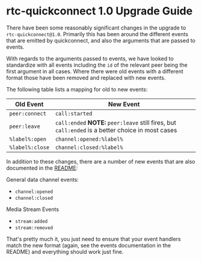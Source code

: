 # rtc-quickconnect 1.0 Upgrade Guide

There have been some reasonably significant changes in the upgrade to `rtc-quickconnect@1.0`.  Primarily this has been around the different events that are emitted by quickconnect, and also the arguments that are passed to events.

With regards to the arguments passed to events, we have looked to standardize with all events including the `id` of the relevant peer being the first argument in all cases.  Where there were old events with a different format those have been removed and replaced with new events.

The following table lists a mapping for old to new events:


| Old Event | New Event |
|-----------|-----------|
| `peer:connect` | `call:started` |
| `peer:leave`   | `call:ended` **NOTE:** `peer:leave` still fires, but `call:ended` is a better choice in most cases |
| `%label%:open` | `channel:opened:%label%` |
| `%label%:close` | `channel:closed:%label%` |

In addition to these changes, there are a number of new events that are also documented in the [README](https://github.com/rtc-io/rtc-quickconnect#events):

General data channel events:

- `channel:opened`
- `channel:closed`

Media Stream Events

- `stream:added`
- `stream:removed`

That's pretty much it, you just need to ensure that your event handlers match the new format (again, see the events documentation in the README) and everything should work just fine.
